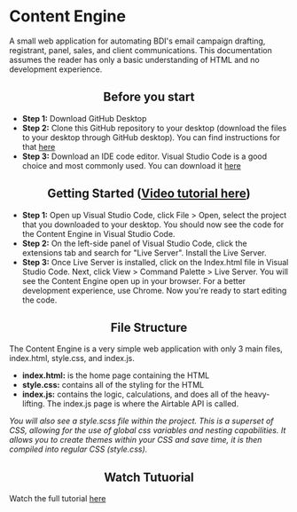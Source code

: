<h1> Content Engine </h1>

<p>A small web application for automating BDI's email campaign drafting, registrant, panel, sales, and client communications. This documentation assumes the reader has only a basic understanding of HTML and no development experience.</p>

<div>
<h2 style="width:100%;text-align:center"> Before you start </h2>
  
  <ul>
  <li><b>Step 1:</b> Download GitHub Desktop</li>
  <li><b>Step 2:</b> Clone this GitHub repository to your desktop (download the files to your desktop through GitHub desktop). You can find instructions for that <a href="https://help.github.com/en/desktop/contributing-to-projects/cloning-a-repository-from-github-to-github-desktop" target="_blank">here</a></li>
  <li><b>Step 3:</b> Download an IDE code editor. Visual Studio Code is a good choice and most commonly used. You can download it <a href="https://code.visualstudio.com/download" target="_blank">here</a></li>
  </ul>
  
<h2 style="width:100%;text-align:center"> Getting Started (<a href="https://lukegreaves.wistia.com/medias/sjj6yifn5g">Video tutorial here</a>)</h2>
   <ul>
  <li><b>Step 1:</b> Open up Visual Studio Code, click File > Open, select the project that you downloaded to your desktop. You should now see the code for the Content Engine in Visual Studio Code.</li>
  <li><b>Step 2:</b> On the left-side panel of Visual Studio Code, click the extensions tab and search for "Live Server". Install the Live Server.</li>
  <li><b>Step 3:</b> Once Live Server is installed, click on the Index.html file in Visual Studio Code. Next, click View > Command Palette > Live Server. You will see the Content Engine open up in your browser. For a better development experience, use Chrome. Now you're ready to start editing the code.</li>
  </ul>
  
  <h2 style="width:100%;text-align:center"> File Structure </h2>
  <p>The Content Engine is a very simple web application with only 3 main files, index.html, style.css, and index.js.</p>
    <ul>
  <li><b>index.html:</b> is the home page containing the HTML</li>
  <li><b>style.css:</b> contains all of the styling for the HTML</li>
  <li><b>index.js:</b> contains the logic, calculations, and does all of the heavy-lifting. The index.js page is where the Airtable API is called.</li>
  </ul>
  <p><i>You will also see a style.scss file within the project. This is a superset of CSS, allowing for the use of global css variables and nesting capabilities. It allows you to create themes within your CSS and save time, it is then compiled into regular CSS (style.css).</i></p>
    <h2 style="width:100%;text-align:center"> Watch Tutuorial </h2>
    <p>Watch the full tutorial <a href="https://lukegreaves.wistia.com/medias/sjj6yifn5g" target="_blank">here</a></p>
</div>
